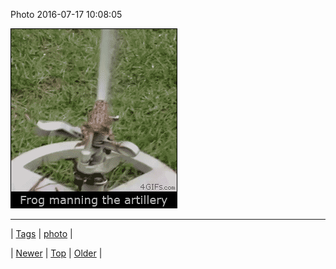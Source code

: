 <!--
title: Photo 2016-07-17 10
date: 2020-06-28T15:27:00.122Z
tags: photo
-->


Photo 2016-07-17 10:08:05

![](147536181404-0.gif)

<!--BOTTOM-POST-NAVIGATION-->
---

| [Tags](tags.md) | [photo](tag-photo.md) |

| [Newer](147501198112.md) | [Top](index.md) | [Older](147536698114.md) |